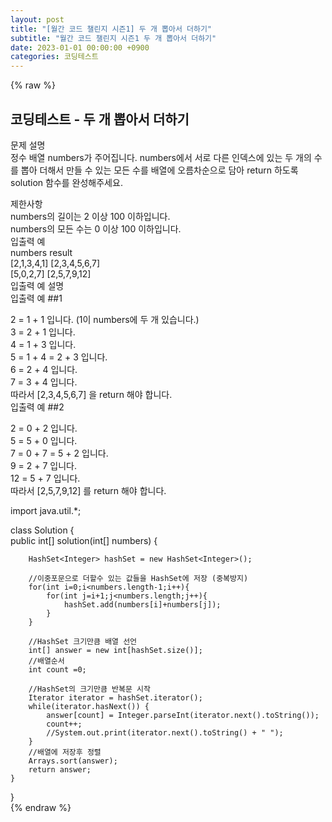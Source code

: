 ```yaml
---  
layout: post  
title: "[월간 코드 챌린지 시즌1] 두 개 뽑아서 더하기"  
subtitle: "월간 코드 챌린지 시즌1 두 개 뽑아서 더하기"  
date: 2023-01-01 00:00:00 +0900  
categories: 코딩테스트  
---  
```

{% raw %}  
## 코딩테스트 - 두 개 뽑아서 더하기  
문제 설명  
정수 배열 numbers가 주어집니다. numbers에서 서로 다른 인덱스에 있는 두 개의 수를 뽑아 더해서 만들 수 있는 모든 수를 배열에 오름차순으로 담아 return 하도록 solution 함수를 완성해주세요.  
  
제한사항  
numbers의 길이는 2 이상 100 이하입니다.  
numbers의 모든 수는 0 이상 100 이하입니다.  
입출력 예  
numbers	result  
[2,1,3,4,1]	[2,3,4,5,6,7]  
[5,0,2,7]	[2,5,7,9,12]  
입출력 예 설명  
입출력 예 ##1  
  
2 = 1 + 1 입니다. (1이 numbers에 두 개 있습니다.)  
3 = 2 + 1 입니다.  
4 = 1 + 3 입니다.  
5 = 1 + 4 = 2 + 3 입니다.  
6 = 2 + 4 입니다.  
7 = 3 + 4 입니다.  
따라서 [2,3,4,5,6,7] 을 return 해야 합니다.  
입출력 예 ##2  
  
2 = 0 + 2 입니다.  
5 = 5 + 0 입니다.  
7 = 0 + 7 = 5 + 2 입니다.  
9 = 2 + 7 입니다.  
12 = 5 + 7 입니다.  
따라서 [2,5,7,9,12] 를 return 해야 합니다.  
  
import java.util.*;  
  
class Solution {  
    public int[] solution(int[] numbers) {  
  
        HashSet<Integer> hashSet = new HashSet<Integer>();  
  
        //이중포문으로 더할수 있는 값들을 HashSet에 저장 (중복방지)  
        for(int i=0;i<numbers.length-1;i++){  
            for(int j=i+1;j<numbers.length;j++){  
                hashSet.add(numbers[i]+numbers[j]);  
            }  
        }  
  
        //HashSet 크기만큼 배열 선언  
        int[] answer = new int[hashSet.size()];  
        //배열순서  
        int count =0;  
  
        //HashSet의 크기만큼 반복문 시작  
        Iterator iterator = hashSet.iterator();  
		while(iterator.hasNext()) {  
			answer[count] = Integer.parseInt(iterator.next().toString());  
            count++;  
            //System.out.print(iterator.next().toString() + " ");  
		}  
        //배열에 저장후 정렬  
        Arrays.sort(answer);  
        return answer;  
    }  
}  
{% endraw %}